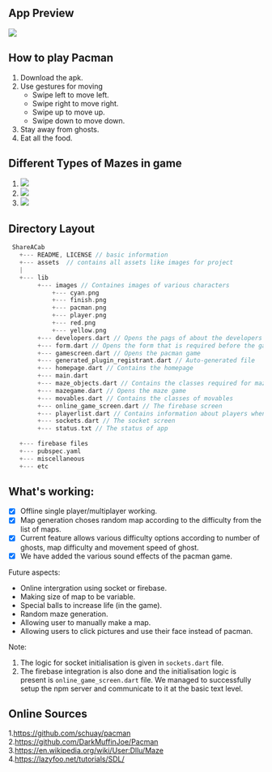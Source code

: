 ## App Preview 
![](lib/game_promo.gif)


## How to play Pacman
1. Download the apk.
2. Use gestures for moving
    - Swipe left to move left.
    - Swipe right to move right.
    - Swipe up to move up.
    - Swipe down to move down.
3. Stay away from ghosts.
4. Eat all the food.


## Different Types of Mazes in game
1. ![](lib/Maze_1.jpeg)
2. ![](lib/Maze_2.jpeg)
3. ![](lib/Maze_3.jpeg)

## Directory Layout

```go
 ShareACab
   +--- README, LICENSE // basic information
   +--- assets  // contains all assets like images for project
   |
   +--- lib
        +--- images // Containes images of various characters
            +--- cyan.png
            +--- finish.png
            +--- pacman.png
            +--- player.png
            +--- red.png
            +--- yellow.png
        +--- developers.dart // Opens the pags of about the developers
        +--- form.dart // Opens the form that is required before the game
        +--- gamescreen.dart // Opens the pacman game
        +--- generated_plugin_registrant.dart // Auto-generated file
        +--- homepage.dart // Contains the homepage
        +--- main.dart 
        +--- maze_objects.dart // Contains the classes required for maze
        +--- mazegame.dart // Opens the maze game
        +--- movables.dart // Contains the classes of movables
        +--- online_game_screen.dart // The firebase screen
        +--- playerlist.dart // Contains information about players when playing multiplayer game
        +--- sockets.dart // The socket screen
        +--- status.txt // The status of app
        
   +--- firebase files 
   +--- pubspec.yaml
   +--- miscellaneous
   +--- etc
```

## What's working:


- [x] Offline single player/multiplayer working.
- [x] Map generation choses random map according to the difficulty from the list of maps.
- [x] Current feature allows various difficulty options according to number of ghosts, map difficulty and movement speed of ghost.
- [x] We have added the various sound effects of the pacman game.

Future aspects:
 - Online intergration using socket or firebase.
 - Making size of map to be variable.
 - Special balls to increase life (in the game).
 - Random maze generation.
 - Allowing user to manually make a map.
 -  Allowing users to click pictures and use their face instead of pacman.

Note:
1. The logic for socket initialisation is given in `sockets.dart` file.
2. The firebase integration is also done and the initialisation logic is present is `online_game_screen.dart` file.
    We managed to successfully setup the npm server and communicate to it at the basic text level.

## Online Sources 
1.https://github.com/schuay/pacman
2.https://github.com/DarkMuffinJoe/Pacman
3.https://en.wikipedia.org/wiki/User:Dllu/Maze
4.https://lazyfoo.net/tutorials/SDL/
